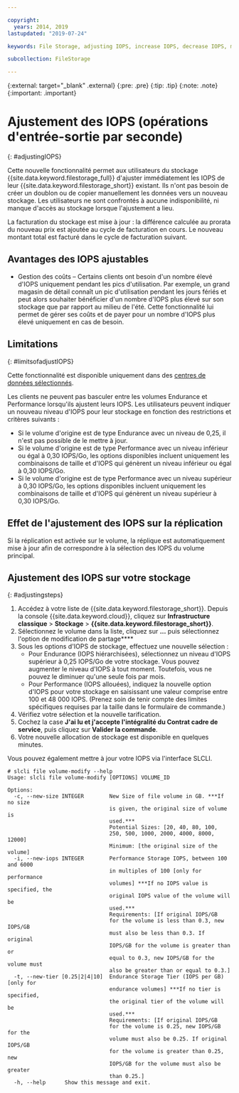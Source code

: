 ```yaml
---

copyright:
  years: 2014, 2019
lastupdated: "2019-07-24"

keywords: File Storage, adjusting IOPS, increase IOPS, decrease IOPS, modify IOPS

subcollection: FileStorage

---
```

{:external: target="_blank" .external}
{:pre: .pre}
{:tip: .tip}
{:note: .note}
{:important: .important}

# Ajustement des IOPS (opérations d'entrée-sortie par seconde)
{: #adjustingIOPS}

Cette nouvelle fonctionnalité permet aux utilisateurs du stockage {{site.data.keyword.filestorage_full}} d'ajuster immédiatement les IOPS de leur {{site.data.keyword.filestorage_short}} existant. Ils n'ont pas besoin de créer un doublon ou de copier manuellement les données vers un nouveau stockage. Les utilisateurs ne sont confrontés à aucune indisponibilité, ni manque d'accès au stockage lorsque l'ajustement a lieu.

La facturation du stockage est mise à jour : la différence calculée au prorata du nouveau prix est ajoutée au cycle de facturation en cours. Le nouveau montant total est facturé dans le cycle de facturation suivant.


## Avantages des IOPS ajustables

- Gestion des coûts – Certains clients ont besoin d'un nombre élevé d'IOPS uniquement pendant les pics d'utilisation. Par exemple, un grand magasin de détail connaît un pic d'utilisation pendant les jours fériés et peut alors souhaiter bénéficier d'un nombre d'IOPS plus élevé sur son stockage que par rapport au milieu de l'été. Cette fonctionnalité lui permet de gérer ses coûts et de payer pour un nombre d'IOPS plus élevé uniquement en cas de besoin.

## Limitations
{: #limitsofadjustIOPS}

Cette fonctionnalité est disponible uniquement dans des [centres de données sélectionnés](/docs/infrastructure/FileStorage?topic=FileStorage-selectDC).

Les clients ne peuvent pas basculer entre les volumes Endurance et Performance lorsqu'ils ajustent leurs IOPS. Les utilisateurs peuvent indiquer un nouveau niveau d'IOPS pour leur stockage en fonction des restrictions et critères suivants :

- Si le volume d'origine est de type Endurance avec un niveau de 0,25, il n'est pas possible de le mettre à jour.
- Si le volume d'origine est de type Performance avec un niveau inférieur ou égal à 0,30 IOPS/Go, les options disponibles incluent uniquement les combinaisons de taille et d'IOPS qui génèrent un niveau inférieur ou égal à 0,30 IOPS/Go.
- Si le volume d'origine est de type Performance avec un niveau supérieur à 0,30 IOPS/Go, les options disponibles incluent uniquement les combinaisons de taille et d'IOPS qui génèrent un niveau supérieur à 0,30 IOPS/Go.

## Effet de l'ajustement des IOPS sur la réplication

Si la réplication est activée sur le volume, la réplique est automatiquement mise à jour afin de correspondre à la sélection des IOPS du volume principal.

## Ajustement des IOPS sur votre stockage
{: #adjustingsteps}

1. Accédez à votre liste de {{site.data.keyword.filestorage_short}}. Depuis la console {{site.data.keyword.cloud}}, cliquez sur **Infrastructure classique** > **Stockage** > **{{site.data.keyword.filestorage_short}}**.
2. Sélectionnez le volume dans la liste, cliquez sur **...** puis sélectionnez l'option de modification de partage****
3. Sous les options d'IOPS de stockage, effectuez une nouvelle sélection :
    - Pour Endurance (IOPS hiérarchisées), sélectionnez un niveau d'IOPS supérieur à 0,25 IOPS/Go de votre stockage. Vous pouvez augmenter le niveau d'IOPS à tout moment. Toutefois, vous ne pouvez le diminuer qu'une seule fois par mois.
    - Pour Performance (IOPS allouées), indiquez la nouvelle option d'IOPS pour votre stockage en saisissant une valeur comprise entre 100 et 48 000 IOPS. (Prenez soin de tenir compte des limites spécifiques requises par la taille dans le formulaire de commande.)
4. Vérifiez votre sélection et la nouvelle tarification.
5. Cochez la case **J'ai lu et j'accepte l'intégralité du Contrat cadre de service**, puis cliquez sur **Valider la commande**.
6. Votre nouvelle allocation de stockage est disponible en quelques minutes.

Vous pouvez également mettre à jour votre IOPS via l'interface SLCLI.
```
# slcli file volume-modify --help
Usage: slcli file volume-modify [OPTIONS] VOLUME_ID

Options:
  -c, --new-size INTEGER        New Size of file volume in GB. ***If no size
                                is given, the original size of volume is
                                used.***
                                Potential Sizes: [20, 40, 80, 100,
                                250, 500, 1000, 2000, 4000, 8000, 12000]
                                Minimum: [the original size of the volume]
  -i, --new-iops INTEGER        Performance Storage IOPS, between 100 and 6000
                                in multiples of 100 [only for performance
                                volumes] ***If no IOPS value is specified, the
                                original IOPS value of the volume will be
                                used.***
                                Requirements: [If original IOPS/GB
                                for the volume is less than 0.3, new IOPS/GB
                                must also be less than 0.3. If original
                                IOPS/GB for the volume is greater than or
                                equal to 0.3, new IOPS/GB for the volume must
                                also be greater than or equal to 0.3.]
  -t, --new-tier [0.25|2|4|10]  Endurance Storage Tier (IOPS per GB) [only for
                                endurance volumes] ***If no tier is specified,
                                the original tier of the volume will be
                                used.***
                                Requirements: [If original IOPS/GB
                                for the volume is 0.25, new IOPS/GB for the
                                volume must also be 0.25. If original IOPS/GB
                                for the volume is greater than 0.25, new
                                IOPS/GB for the volume must also be greater
                                than 0.25.]
  -h, --help      Show this message and exit.
```
